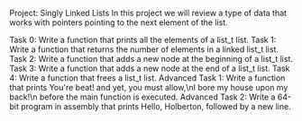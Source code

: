 Project: Singly Linked Lists
In this project we will review a type of data that works with pointers pointing to the next element of the list.

Task 0: Write a function that prints all the elements of a list_t list.
Task 1: Write a function that returns the number of elements in a linked list_t list.
Task 2: Write a function that adds a new node at the beginning of a list_t list.
Task 3: Write a function that adds a new node at the end of a list_t list.
Task 4: Write a function that frees a list_t list.
Advanced Task 1: Write a function that prints You're beat! and yet, you must allow,\nI bore my house upon my back!\n before the main function is executed.
Advanced Task 2: Write a 64-bit program in assembly that prints Hello, Holberton, followed by a new line.

